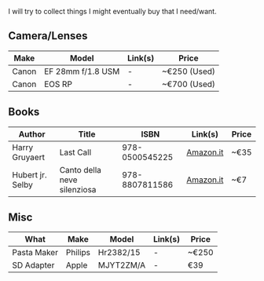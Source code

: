 I will try to collect things I might eventually buy that I need/want.

## Camera/Lenses

| Make  | Model             | Link(s) | Price        |
| ----- | ----------------- | ------- | ------------ |
| Canon | EF 28mm f/1.8 USM | -       | ~€250 (Used) |
| Canon | EOS RP            | -       | ~€700 (Used) |

## Books

| Author           | Title                       | ISBN           | Link(s)                                | Price |
| ---------------- | --------------------------- | -------------- | -------------------------------------- | ----- |
| Harry Gruyaert   | Last Call                   | 978-0500545225 | [Amazon.it](https://amzn.eu/d/ft4BlNP) | ~€35  |
| Hubert jr. Selby | Canto della neve silenziosa | 978-8807811586 | [Amazon.it](https://amzn.eu/d/exMJBtt) | ~€7   |

## Misc

| What        | Make    | Model     | Link(s) | Price |
| ----------- | ------- | --------- | ------- | ----- |
| Pasta Maker | Philips | Hr2382/15 | -       | ~€250 |
| SD Adapter  | Apple   | MJYT2ZM/A | -       | €39   |
